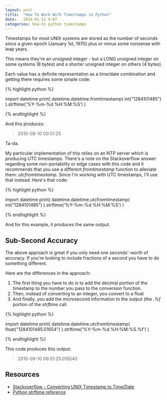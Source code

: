 ```yaml
---
layout: post
title:  "How To Work With Timestamps in Python"
date:   2018-01-31 9:07
categories: how-to python timestamps 
---
```

Timestamps for most UNIX systems are stored as the number of seconds since a given epoch (January 1st, 1970) plus or minus some nonsense with leap years.

This means they're an unsigned integer - but a LONG unsigned integer on some systems (8 bytes) and a shorter unsigned integer on others (4 bytes).

Each value has a definite representation as a time/date combination and getting there requires some simple code:

{% highlight python %}

import datetime
print(
    datetime.datetime.fromtimestamp(
        int("1284101485")
    ).strftime('%Y-%m-%d %H:%M:%S')
)

{% endhighlight %}

And this produces:

> 2010-09-10 00:51:25

Ta-da.

My particular implementation of this relies on an NTP server which is producing UTC timestamps. There's a note on the Stackoverflow answer regarding some non-portability or edge cases with this code and it recommends that you use a different *fromtimestamp* function to alleviate them: *utcfromtimestamp*. Since I'm working with UTC timestamps, I'll use that instead. Here's that code:

{% highlight python %}

import datetime
print(
    datetime.datetime.utcfromtimestamp(
        int("1284101485")
    ).strftime('%Y-%m-%d %H:%M:%S')
)

{% endhighlight %}

And for this example, it produces the same output.

## Sub-Second Accuracy ##

The above approach is great if you only need one seconds'-worth of accuracy. If you're looking to include fractions of a second you have to do something different.

Here are the differences in the approach:

1. The first thing you have to do is to add the decimal portion of the timestamp to the number you pass to the conversion function.
2. Then, instead of converting to an integer, you convert to a float
3. And finally, you add the microsecond information to the output (the *.%f* portion of the *strftime* call

{% highlight python %}

import datetime
print(
    datetime.datetime.utcfromtimestamp(
        float("1284101485.01654")
    ).strftime('%Y-%m-%d %H:%M:%S.%f')
)

{% endhighlight %}

This code produces this output:

> 2010-09-10 06:51:25.016540  

## Resources ##

* [Stackoverflow - Converting UNIX Timestamp to Time/Date](https://stackoverflow.com/a/3682808)
* [Python strftime reference](http://strftime.org/)